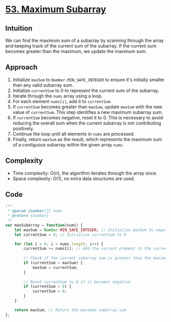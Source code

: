 # [53. Maximum Subarray](https://leetcode.com/problems/maximum-subarray/description/)

## Intuition
We can find the maximum sum of a subarray by scanning through the array and keeping track of the current sum of the subarray. If the current sum becomes greater than the maximum, we update the maximum sum.

## Approach
1. Initialize `maxSum` to `Number.MIN_SAFE_INTEGER` to ensure it's initially smaller than any valid subarray sum.
2. Initialize `currentSum` to 0 to represent the current sum of the subarray.
3. Iterate through the `nums` array using a loop.
4. For each element `nums[i]`, add it to `currentSum`.
5. If `currentSum` becomes greater than `maxSum`, update `maxSum` with the new value of `currentSum`. This step identifies a new maximum subarray sum.
6. If `currentSum` becomes negative, reset it to 0. This is necessary to avoid reducing the overall sum when the current subarray is not contributing positively.
7. Continue the loop until all elements in `nums` are processed.
8. Finally, return `maxSum` as the result, which represents the maximum sum of a contiguous subarray within the given array `nums`.

## Complexity
- Time complexity: O(n), the algorithm iterates through the array once.
- Space complexity: O(1), no extra data structures are used.

## Code
```javascript
/**
 * @param {number[]} nums
 * @return {number}
 */
var maxSubArray = function(nums) {
    let maxSum = Number.MIN_SAFE_INTEGER; // Initialize maxSum to negative infinity
    let currentSum = 0; // Initialize currentSum to 0

    for (let i = 0; i < nums.length; i++) {
        currentSum += nums[i]; // Add the current element to the current subarray sum
        
        // Check if the current subarray sum is greater than the maximum found so far
        if (currentSum > maxSum) {
            maxSum = currentSum; 
        }
        
        // Reset currentSum to 0 if it becomes negative
        if (currentSum < 0) {
            currentSum = 0;
        }
    }

    return maxSum; // Return the maximum subarray sum
};
```
